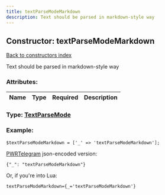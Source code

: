```yaml
---
title: textParseModeMarkdown
description: Text should be parsed in markdown-style way
---
```

## Constructor: textParseModeMarkdown  
[Back to constructors index](index.md)



Text should be parsed in markdown-style way

### Attributes:

| Name     |    Type       | Required | Description |
|----------|:-------------:|:--------:|------------:|



### Type: [TextParseMode](../types/TextParseMode.md)


### Example:

```
$textParseModeMarkdown = ['_' => 'textParseModeMarkdown'];
```  

[PWRTelegram](https://pwrtelegram.xyz) json-encoded version:

```
{"_": "textParseModeMarkdown"}
```


Or, if you're into Lua:  


```
textParseModeMarkdown={_='textParseModeMarkdown'}

```



